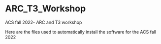 # ARC_T3_Workshop
ACS fall 2022- ARC and T3 workshop

Here are the files used to automatically install the software for the ACS fall 2022